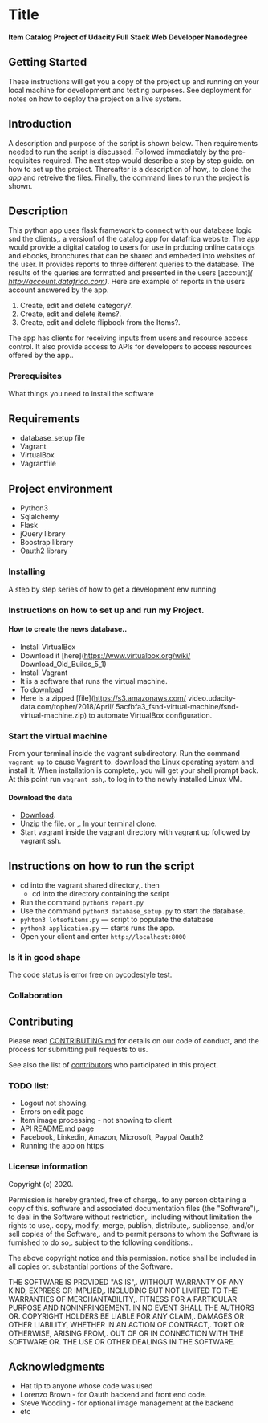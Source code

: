 # Title

**Item Catalog Project of Udacity Full Stack Web Developer Nanodegree**


## Getting Started

These instructions will get you a copy of the project up and running on your local machine for development and testing purposes. See deployment for notes on how to deploy the project on a live system.



## Introduction
A description and purpose of the script is shown below.
Then requirements needed to run the script is discussed.
Followed immediately by the pre-requisites required.
The next step would describe a step by step guide.
on how to set up the project.
Thereafter is a description of how,.
to clone the _app_ and retreive the files.
Finally, the command lines to run the project is shown.

## Description
This python app uses flask framework to connect with our database logic snd the clients,.
a version1 of the catalog app for datafrica website.
The app would provide a digital catalog to users for use in prducing online catalogs and ebooks, bronchures that can be shared and embeded into websites of the user.
It provides reports to three different queries to the database.
The results of the queries are formatted and presented in the users [account]_( http://account.datafrica.com)_.
Here are example of reports in the users account answered by the app.
1. Create, edit and delete category?.
2. Create, edit and delete items?.
3. Create, edit and delete flipbook from the Items?.

The app has clients for receiving inputs from users and resource access control.
It also provide access to APIs for developers to access resources offered by the app..



### Prerequisites

What things you need to install the software

## Requirements
* database_setup file
* Vagrant
* VirtualBox
* Vagrantfile

## Project environment
* Python3
* Sqlalchemy
* Flask
* jQuery library
* Boostrap library
* Oauth2 library


### Installing

A step by step series of how to get a development env running

### Instructions on how to set up and run my Project.
#### How to create the news database..
* Install VirtualBox
 * Download it [here](https://www.virtualbox.org/wiki/
   Download_Old_Builds_5_1)
* Install Vagrant
 * It is a software that runs the virtual machine.
 * To [download](https://www.vagrantup.com/)
 * Here is a zipped [file](https://s3.amazonaws.com/
   video.udacity-data.com/topher/2018/April/
   5acfbfa3_fsnd-virtual-machine/fsnd-virtual-machine.zip)
   to automate VirtualBox configuration.

### Start the virtual machine
From your terminal inside the vagrant subdirectory.
Run the command ```vagrant up``` to cause Vagrant to.
download the Linux operating system and install it.
When installation is complete,.
you will get your shell prompt back.
At this point run ```vagrant ssh```,.
to log in to the newly installed Linux VM.

#### Download the data
* [Download](https://github.com/k0f1/Catalog-App.git).
* Unzip the file.
 or ,.
In your terminal [clone](https://github.com/k0f1/Catalog-App.git).
* Start vagrant inside the vagrant directory with vagrant up followed by vagrant ssh.



## Instructions on how to run the script
* cd into the vagrant shared directory,. then
  * cd into the directory containing the script
* Run the command ```python3 report.py```
* Use the command ```python3 database_setup.py``` to start the database.
* ```pyhton3 lotsofitems.py``` — script to populate the database
* ```python3 application.py``` — starts runs the app.
* Open your client and enter ```http://localhost:8000```


### Is it in good shape
The code status is error free on pycodestyle test.



### Collaboration


## Contributing

Please read [CONTRIBUTING.md](https://github.com/k0f1/Catalog-App.git/contributing.md) for details on our code of conduct, and the process for submitting pull requests to us.


See also the list of [contributors](https://github.com/k0f1/Catalog-App.git/contributors) who participated in this project.

### TODO list:
* Logout not showing.
* Errors on edit page
* Item image processing - not showing to client
* API README.md page
* Facebook, Linkedin, Amazon, Microsoft, Paypal Oauth2
* Running the app on https




### License information
Copyright (c) 2020.

Permission is hereby granted, free of charge,.
to any person obtaining a copy of this.
software and associated documentation files (the "Software"),.
to deal in the Software without restriction,.
including without limitation the rights to use,.
copy, modify, merge, publish, distribute,.
sublicense, and/or sell copies of the Software,.
and to permit persons to whom the Software is furnished to do so,.
subject to the following conditions:.

The above copyright notice and this permission.
notice shall be included in all copies or.
substantial portions of the Software.

THE SOFTWARE IS PROVIDED "AS IS",.
WITHOUT WARRANTY OF ANY KIND, EXPRESS OR IMPLIED,.
INCLUDING BUT NOT LIMITED TO THE WARRANTIES OF MERCHANTABILITY,.
FITNESS FOR A PARTICULAR PURPOSE AND NONINFRINGEMENT.
IN NO EVENT SHALL THE AUTHORS OR.
COPYRIGHT HOLDERS BE LIABLE FOR ANY CLAIM,.
DAMAGES OR OTHER LIABILITY, WHETHER IN AN ACTION OF CONTRACT,.
TORT OR OTHERWISE, ARISING FROM,.
OUT OF OR IN CONNECTION WITH THE SOFTWARE OR.
THE USE OR OTHER DEALINGS IN THE SOFTWARE.


## Acknowledgments

* Hat tip to anyone whose code was used
* Lorenzo Brown - for Oauth backend and front end code.
* Steve Wooding - for optional image management at the backend
* etc
